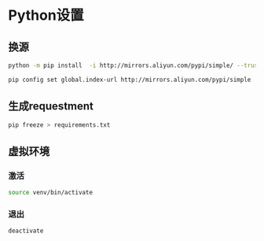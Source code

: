 <!--
 * @Description: 
 * @Version: 1.0
 * @Author: dmjcb
 * @Email:  
 * @Date: 2021-08-19 23:44:15
 * @LastEditors: dmjcb
 * @LastEditTime: 2023-04-17 15:10:44
-->

# Python设置

## 换源

```sh
python -m pip install  -i http://mirrors.aliyun.com/pypi/simple/ --trusted-host mirrors.aliyun.com --upgrade pip
```

```sh
pip config set global.index-url http://mirrors.aliyun.com/pypi/simple
```

## 生成requestment

```sh
pip freeze > requirements.txt
```

## 虚拟环境

### 激活

```sh
source venv/bin/activate
```

### 退出

```sh
deactivate
```